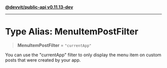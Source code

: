 [**@devvit/public-api v0.11.13-dev**](../README.md)

---

# Type Alias: MenuItemPostFilter

> **MenuItemPostFilter** = `"currentApp"`

You can use the "currentApp" filter to only display the menu item on custom posts that were created by your app.
